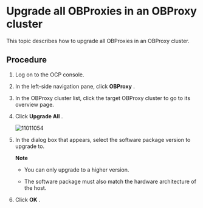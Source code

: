 Upgrade all OBProxies in an OBProxy cluster 
================================================================

This topic describes how to upgrade all OBProxies in an OBProxy cluster. 

Procedure 
------------------------------

1. Log on to the OCP console.

   

2. In the left-side navigation pane, click **OBProxy** .

   

3. In the OBProxy cluster list, click the target OBProxy cluster to go to its overview page.

   

4. Click **Upgrade All** .

   ![11011054](https://help-static-aliyun-doc.aliyuncs.com/assets/img/en-US/1659917361/p345982.png)
   

5. In the dialog box that appears, select the software package version to upgrade to.

   **Note**

   
   * You can only upgrade to a higher version.

     
   
   * The software package must also match the hardware architecture of the host.

     
   

   
   

6. Click **OK** .

   



